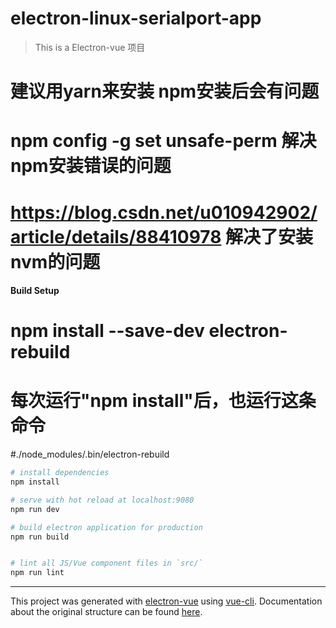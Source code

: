 # electron-linux-serialport-app

> This is a Electron-vue 项目
# 建议用yarn来安装 npm安装后会有问题
# npm config -g set unsafe-perm 解决npm安装错误的问题
# https://blog.csdn.net/u010942902/article/details/88410978 解决了安装nvm的问题
#### Build Setup
# npm install --save-dev electron-rebuild

# 每次运行"npm install"后，也运行这条命令
#./node_modules/.bin/electron-rebuild 
``` bash
# install dependencies
npm install

# serve with hot reload at localhost:9080
npm run dev

# build electron application for production
npm run build


# lint all JS/Vue component files in `src/`
npm run lint

```

---

This project was generated with [electron-vue](https://github.com/SimulatedGREG/electron-vue) using [vue-cli](https://github.com/vuejs/vue-cli). Documentation about the original structure can be found [here](https://simulatedgreg.gitbooks.io/electron-vue/content/index.html).
